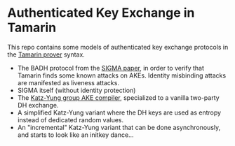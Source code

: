 Authenticated Key Exchange in Tamarin
=====================================

This repo contains some models of authenticated key exchange
protocols in the [Tamarin prover](Tamarin)
syntax.

* The BADH protocol from the [SIGMA paper](SIGMA), in order to
  verify that Tamarin finds some known attacks on AKEs.  Identity
  misbinding attacks are manifested as liveness attacks.
* SIGMA itself (without identity protection)
* The [Katz-Yung group AKE compiler](KY07), specialized to a vanilla
  two-party DH exchange.
* A simplified Katz-Yung variant where the DH keys are used as
  entropy instead of dedicated random values.
* An "incremental" Katz-Yung variant that can be done
  asynchronously, and starts to look like an initkey dance...

[Tamarin]: https://tamarin-prover.github.io
[KY07]: http://www.cs.umd.edu/~jkatz/papers/multi-auth-full.pdf
[SIGMA]: http://webee.technion.ac.il/~hugo/sigma-pdf.pdf
